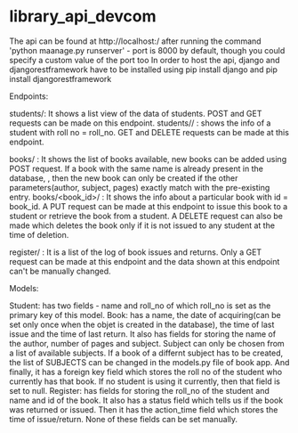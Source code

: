 # library_api_devcom

The api can be found at http://localhost:<port>/ after running the command 'python maanage.py runserver'   - port is 8000 by default, though you could specify a custom value of the port too
In order to host the api, django and djangorestframework have to be installed using pip install django and pip install djangorestframework 
  
Endpoints:
  
  students/:  It shows a list view of the data of students. POST and GET requests can be made on this endpoint.
  students/<roll-no>/ : shows the info of a student with roll no = roll_no. GET and DELETE requests can be made at this endpoint.
  
  books/ : It shows the list of books available, new books can be added using POST request. If a book with the same name is already present in the database,
           , then the new book can only be created if the other parameters(author, subject, pages) exactly match with the pre-existing entry. 
  books/<book_id>/ : It shows the info about a particular book with id = book_id. A PUT request can be made at this endpoint to issue this book to 
                     a student or retrieve the book from a student. A DELETE request can also be made which deletes the book only if it is not issued to 
                     any student at the time of deletion.
  
  register/ : It is a list of the log of book issues and returns. Only a GET request can be made at this endpoint and the data shown at this endpoint can't
              be manually changed.
  
 Models:
   
  Student: has two fields - name and roll_no of which roll_no is set as the primary key of this model.
  Book: has a name, the date of acquiring(can be set only once when the objet is created in the database), the time of last issue and the time of last return.
        It also has fields for storing the name of the author, number of pages and subject. Subject can only be chosen from a list of available subjects.
        If a book of a differnt subject has to be created, the list of SUBJECTS can be changed in the models.py file of book app. And finally, it has a foreign
        key field which stores the roll no of the student who currently has that book. If no student is using it currently, then that field is set to null.
  Register: has fields for storing the roll_no of the student and name and id of the book. It also has a status field which tells us if the book was returned
            or issued. Then it has the action_time field which stores the time of issue/return. None of these fields can be set manually.
  
  
  
